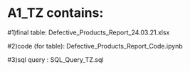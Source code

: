 # A1_TZ contains:
#1)final table: Defective_Products_Report_24.03.21.xlsx

#2)code (for table): Defective_Products_Report_Code.ipynb

#3)sql query : SQL_Query_TZ.sql
